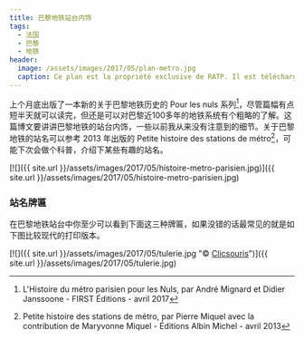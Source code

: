 ```yaml
---
title: 巴黎地铁站台内饰
tags:
  - 法国
  - 巴黎
  - 地铁
header:
  image: /assets/images/2017/05/plan-metro.jpg
  caption: Ce plan est la propriété exclusive de RATP. Il est téléchargeable et exploitable gratuitement à partir du site [http://data.ratp.fr](http://data.ratp.fr) dans les conditions visées au sein de celui-ci.
---
```


上个月底出版了一本新的关于巴黎地铁历史的 Pour les nuls 系列[^1]，尽管篇幅有点短半天就可以读完，但还是可以对巴黎近100多年的地铁系统有个粗略的了解。这篇博文要讲讲巴黎地铁的站台内饰，一些以前我从来没有注意到的细节。关于巴黎地铁的站名可以参考 2013 年出版的 Petite histoire des stations de métro[^2]，可能下次会做个科普，介绍下某些有趣的站名。

[![]({{ site.url }}/assets/images/2017/05/histoire-metro-parisien.jpg)]({{ site.url }}/assets/images/2017/05/histoire-metro-parisien.jpg)

### 站名牌匾

在巴黎地铁站台中你至少可以看到下面这三种牌匾，如果没错的话最常见的就是如下图比较现代的打印版本。

[![]({{ site.url }}/assets/images/2017/05/tulerie.jpg "© [Clicsouris](https://fr.wikipedia.org/wiki/Utilisateur:Clicsouris)")]({{ site.url }}/assets/images/2017/05/tulerie.jpg)



[^1]: L'Histoire du métro parisien pour les Nuls, par André Mignard et Didier Janssoone - FIRST Éditions - avril 2017
[^2]: Petite histoire des stations de métro, par Pierre Miquel avec la contribution de Maryvonne Miquel - Éditions Albin Michel - avril 2013